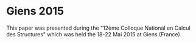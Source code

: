 # Giens 2015

This paper was presented during the "12ème Colloque National en Calcul
des Structures" which was held the 18-22 Mai 2015 at Giens (France).


